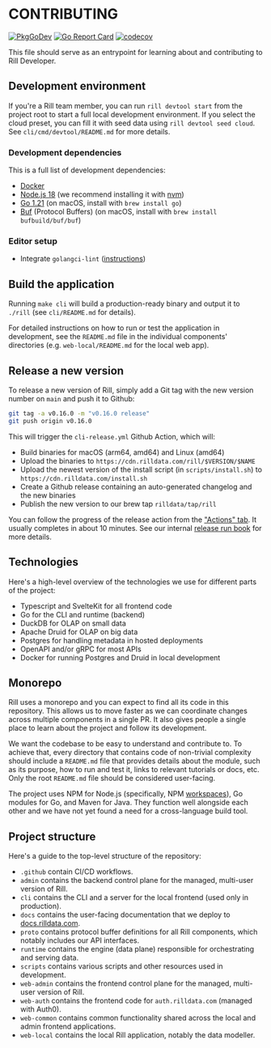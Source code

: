 # CONTRIBUTING

[![PkgGoDev](https://pkg.go.dev/badge/github.com/rilldata/rill)](https://pkg.go.dev/github.com/rilldata/rill)
[![Go Report Card](https://goreportcard.com/badge/github.com/rilldata/rill)](https://goreportcard.com/report/github.com/rilldata/rill)
[![codecov](https://codecov.io/gh/rilldata/rill/branch/main/graph/badge.svg?token=RQA182JGA5)](https://codecov.io/gh/rilldata/rill)

This file should serve as an entrypoint for learning about and contributing to Rill Developer.

## Development environment

If you're a Rill team member, you can run `rill devtool start` from the project root to start a full local development environment. If you select the cloud preset, you can fill it with seed data using `rill devtool seed cloud`. See `cli/cmd/devtool/README.md` for more details.

### Development dependencies

This is a full list of development dependencies:

- [Docker](https://www.docker.com)
- [Node.js 18](https://nodejs.org/en/) (we recommend installing it with [nvm](https://github.com/nvm-sh/nvm))
- [Go 1.21](https://go.dev) (on macOS, install with `brew install go`)
- [Buf](https://buf.build) (Protocol Buffers) (on macOS, install with `brew install bufbuild/buf/buf`)

### Editor setup

- Integrate `golangci-lint` ([instructions](https://golangci-lint.run/usage/integrations))

## Build the application

Running `make cli` will build a production-ready binary and output it to `./rill` (see `cli/README.md` for details).

For detailed instructions on how to run or test the application in development, see the `README.md` file in the individual components' directories (e.g. `web-local/README.md` for the local web app).

## Release a new version

To release a new version of Rill, simply add a Git tag with the new version number on `main` and push it to Github:

```bash
git tag -a v0.16.0 -m "v0.16.0 release"
git push origin v0.16.0
```

This will trigger the `cli-release.yml` Github Action, which will:

- Build binaries for macOS (arm64, amd64) and Linux (amd64)
- Upload the binaries to `https://cdn.rilldata.com/rill/$VERSION/$NAME`
- Upload the newest version of the install script (in `scripts/install.sh`) to `https://cdn.rilldata.com/install.sh`
- Create a Github release containing an auto-generated changelog and the new binaries
- Publish the new version to our brew tap `rilldata/tap/rill`

You can follow the progress of the release action from the ["Actions" tab](https://github.com/rilldata/rill/actions). It usually completes in about 10 minutes. See our internal [release run book](https://www.notion.so/rilldata/Release-Run-Book-20a4afb8f2f64d06814a0c89d51bfdcf) for more details.

## Technologies

Here's a high-level overview of the technologies we use for different parts of the project:

- Typescript and SvelteKit for all frontend code
- Go for the CLI and runtime (backend)
- DuckDB for OLAP on small data
- Apache Druid for OLAP on big data
- Postgres for handling metadata in hosted deployments
- OpenAPI and/or gRPC for most APIs
- Docker for running Postgres and Druid in local development

## Monorepo

Rill uses a monorepo and you can expect to find all its code in this repository. This allows us to move faster as we can coordinate changes across multiple components in a single PR. It also gives people a single place to learn about the project and follow its development.

We want the codebase to be easy to understand and contribute to. To achieve that, every directory that contains code of non-trivial complexity should include a `README.md` file that provides details about the module, such as its purpose, how to run and test it, links to relevant tutorials or docs, etc. Only the root `README.md` file should be considered user-facing.

The project uses NPM for Node.js (specifically, NPM [workspaces](https://docs.npmjs.com/cli/v7/using-npm/workspaces)), Go modules for Go, and Maven for Java. They function well alongside each other and we have not yet found a need for a cross-language build tool.

## Project structure

Here's a guide to the top-level structure of the repository:

- `.github` contain CI/CD workflows.
- `admin` contains the backend control plane for the managed, multi-user version of Rill.
- `cli` contains the CLI and a server for the local frontend (used only in production).
- `docs` contains the user-facing documentation that we deploy to [docs.rilldata.com](https://docs.rilldata.com).
- `proto` contains protocol buffer definitions for all Rill components, which notably includes our API interfaces.
- `runtime` contains the engine (data plane) responsible for orchestrating and serving data.
- `scripts` contains various scripts and other resources used in development.
- `web-admin` contains the frontend control plane for the managed, multi-user version of Rill.
- `web-auth` contains the frontend code for `auth.rilldata.com` (managed with Auth0).
- `web-common` contains common functionality shared across the local and admin frontend applications.
- `web-local` contains the local Rill application, notably the data modeller.
